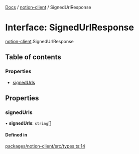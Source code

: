 [Docs](../README.md) / [notion-client](../modules/notion_client.md) / SignedUrlResponse

# Interface: SignedUrlResponse

[notion-client](../modules/notion_client.md).SignedUrlResponse

## Table of contents

### Properties

- [signedUrls](notion_client.SignedUrlResponse.md#signedurls)

## Properties

### signedUrls

• **signedUrls**: `string`[]

#### Defined in

[packages/notion-client/src/types.ts:14](https://github.com/ntcho/react-notion-x/blob/dbcf322/packages/notion-client/src/types.ts#L14)
